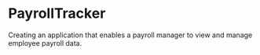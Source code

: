# PayrollTracker
Creating an application that enables a payroll manager to view and manage employee payroll data.
